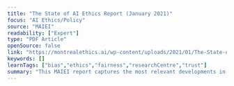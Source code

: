 ```yaml
---
title: "The State of AI Ethics Report (January 2021)"
focus: "AI Ethics/Policy"
source: "MAIEI"
readability: ["Expert"]
type: "PDF Article"
openSource: false
link: "https://montrealethics.ai/wp-content/uploads/2021/01/The-State-of-AI-Ethics-Report-January-2021.pdf"
keywords: []
learnTags: ["bias","ethics","fairness","researchCentre","trust"]
summary: "This MAIEI report captures the most relevant developments in AI ethics as of January 2021. "
---
```

